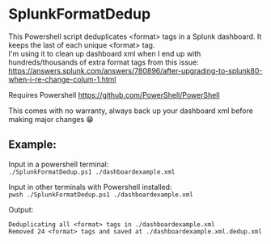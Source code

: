 # SplunkFormatDedup
This Powershell script deduplicates &lt;format> tags in a Splunk dashboard. It keeps the last of each unique &lt;format> tag.  
I'm using it to clean up dashboard xml when I end up with hundreds/thousands of extra format tags from this issue: https://answers.splunk.com/answers/780896/after-upgrading-to-splunk80-when-i-re-change-colum-1.html

Requires Powershell https://github.com/PowerShell/PowerShell

This comes with no warranty, always back up your dashboard xml before making major changes 😁  

## Example:

Input in a powershell terminal:  
`./SplunkFormatDedup.ps1 ./dashboardexample.xml`  

Input in other terminals with Powershell installed:  
`pwsh ./SplunkFormatDedup.ps1 ./dashboardexample.xml`

Output:
```
Deduplicating all <format> tags in ./dashboardexample.xml
Removed 24 <format> tags and saved at ./dashboardexample.xml.dedup.xml
```